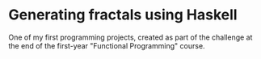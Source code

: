 # Generating fractals using Haskell

One of my first programming projects, created as part of the challenge at the end of the first-year "Functional Programming" course.
